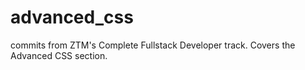 # advanced_css

commits from ZTM's Complete Fullstack Developer track.  Covers the Advanced CSS section.
